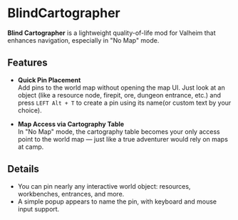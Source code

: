 # BlindCartographer

**Blind Cartographer** is a lightweight quality-of-life mod for Valheim that enhances navigation, especially in "No Map" mode.

## Features

- **Quick Pin Placement**  
  Add pins to the world map without opening the map UI. Just look at an object (like a resource node, firepit, ore, dungeon entrance, etc.) and press `LEFT Alt + T` to create a pin using its name(or custom text by your choice).

- **Map Access via Cartography Table**  
  In "No Map" mode, the cartography table becomes your only access point to the world map — just like a true adventurer would rely on maps at camp.

## Details

- You can pin nearly any interactive world object: resources, workbenches, entrances, and more.
- A simple popup appears to name the pin, with keyboard and mouse input support.
